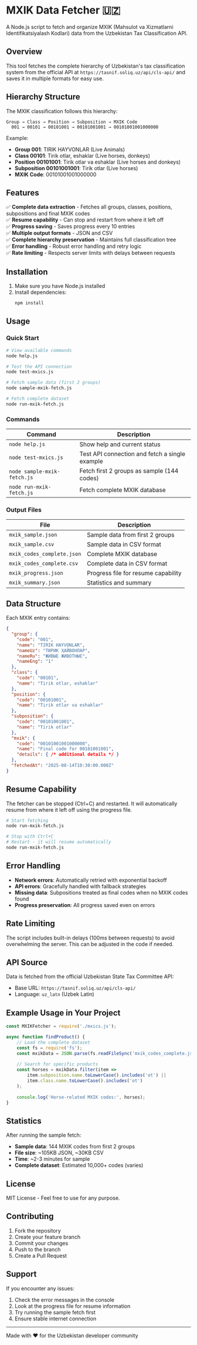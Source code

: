 # MXIK Data Fetcher 🇺🇿

A Node.js script to fetch and organize MXIK (Mahsulot va Xizmatlarni Identifikatsiyalash Kodlari) data from the Uzbekistan Tax Classification API.

## Overview

This tool fetches the complete hierarchy of Uzbekistan's tax classification system from the official API at `https://tasnif.soliq.uz/api/cls-api/` and saves it in multiple formats for easy use.

## Hierarchy Structure

The MXIK classification follows this hierarchy:
```
Group → Class → Position → Subposition → MXIK Code
  001 → 00101 → 00101001 → 00101001001 → 00101001001000000
```

Example:
- **Group 001**: TIRIK HAYVONLAR (Live Animals)
- **Class 00101**: Tirik otlar, eshaklar (Live horses, donkeys)
- **Position 00101001**: Tirik otlar va eshaklar (Live horses and donkeys)
- **Subposition 00101001001**: Tirik otlar (Live horses)
- **MXIK Code**: 00101001001000000

## Features

✅ **Complete data extraction** - Fetches all groups, classes, positions, subpositions and final MXIK codes  
✅ **Resume capability** - Can stop and restart from where it left off  
✅ **Progress saving** - Saves progress every 10 entries  
✅ **Multiple output formats** - JSON and CSV  
✅ **Complete hierarchy preservation** - Maintains full classification tree  
✅ **Error handling** - Robust error handling and retry logic  
✅ **Rate limiting** - Respects server limits with delays between requests  

## Installation

1. Make sure you have Node.js installed
2. Install dependencies:
   ```bash
   npm install
   ```

## Usage

### Quick Start
```bash
# View available commands
node help.js

# Test the API connection
node test-mxics.js

# Fetch sample data (first 2 groups)
node sample-mxik-fetch.js

# Fetch complete dataset
node run-mxik-fetch.js
```

### Commands

| Command | Description |
|---------|-------------|
| `node help.js` | Show help and current status |
| `node test-mxics.js` | Test API connection and fetch a single example |
| `node sample-mxik-fetch.js` | Fetch first 2 groups as sample (144 codes) |
| `node run-mxik-fetch.js` | Fetch complete MXIK database |

### Output Files

| File | Description |
|------|-------------|
| `mxik_sample.json` | Sample data from first 2 groups |
| `mxik_sample.csv` | Sample data in CSV format |
| `mxik_codes_complete.json` | Complete MXIK database |
| `mxik_codes_complete.csv` | Complete data in CSV format |
| `mxik_progress.json` | Progress file for resume capability |
| `mxik_summary.json` | Statistics and summary |

## Data Structure

Each MXIK entry contains:

```json
{
  "group": {
    "code": "001",
    "name": "TIRIK HAYVONLAR",
    "nameUz": "ТИРИК ҲАЙВОНЛАР",
    "nameRu": "ЖИВЫЕ ЖИВОТНЫЕ",
    "nameEng": "1"
  },
  "class": {
    "code": "00101",
    "name": "Tirik otlar, eshaklar"
  },
  "position": {
    "code": "00101001",
    "name": "Tirik otlar va eshaklar"
  },
  "subposition": {
    "code": "00101001001",
    "name": "Tirik otlar"
  },
  "mxik": {
    "code": "00101001001000000",
    "name": "Final code for 00101001001",
    "details": { /* additional details */ }
  },
  "fetchedAt": "2025-08-14T10:30:00.000Z"
}
```

## Resume Capability

The fetcher can be stopped (Ctrl+C) and restarted. It will automatically resume from where it left off using the progress file.

```bash
# Start fetching
node run-mxik-fetch.js

# Stop with Ctrl+C
# Restart - it will resume automatically
node run-mxik-fetch.js
```

## Error Handling

- **Network errors**: Automatically retried with exponential backoff
- **API errors**: Gracefully handled with fallback strategies
- **Missing data**: Subpositions treated as final codes when no MXIK codes found
- **Progress preservation**: All progress saved even on errors

## Rate Limiting

The script includes built-in delays (100ms between requests) to avoid overwhelming the server. This can be adjusted in the code if needed.

## API Source

Data is fetched from the official Uzbekistan State Tax Committee API:
- Base URL: `https://tasnif.soliq.uz/api/cls-api/`
- Language: `uz_latn` (Uzbek Latin)

## Example Usage in Your Project

```javascript
const MXIKFetcher = require('./mxics.js');

async function findProduct() {
    // Load the complete dataset
    const fs = require('fs');
    const mxikData = JSON.parse(fs.readFileSync('mxik_codes_complete.json'));
    
    // Search for specific products
    const horses = mxikData.filter(item => 
        item.subposition.name.toLowerCase().includes('ot') ||
        item.class.name.toLowerCase().includes('ot')
    );
    
    console.log('Horse-related MXIK codes:', horses);
}
```

## Statistics

After running the sample fetch:
- **Sample data**: 144 MXIK codes from first 2 groups
- **File size**: ~105KB JSON, ~30KB CSV
- **Time**: ~2-3 minutes for sample
- **Complete dataset**: Estimated 10,000+ codes (varies)

## License

MIT License - Feel free to use for any purpose.

## Contributing

1. Fork the repository
2. Create your feature branch
3. Commit your changes
4. Push to the branch
5. Create a Pull Request

## Support

If you encounter any issues:
1. Check the error messages in the console
2. Look at the progress file for resume information
3. Try running the sample fetch first
4. Ensure stable internet connection

---

Made with ❤️ for the Uzbekistan developer community
